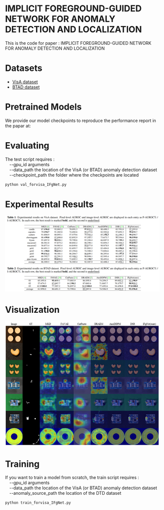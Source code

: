# IMPLICIT FOREGROUND-GUIDED NETWORK FOR ANOMALY DETECTION AND LOCALIZATION
This is the code for paper : IMPLICIT FOREGROUND-GUIDED NETWORK FOR ANOMALY DETECTION AND LOCALIZATION

# Datasets
* [VisA dataset](https://link.springer.com/chapter/10.1007/978-3-031-20056-4_23)
* [BTAD dataset](https://ieeexplore.ieee.org/abstract/document/9576231)

# Pretrained Models
We provide our model checkpoints to reproduce the performance report in the papar at:

# Evaluating
The test script requires : \
&#8195;--gpu_id arguments \
&#8195;--data_path the location of the VisA (or BTAD) anomaly detection dataset \
&#8195;--checkpoint_path the folder where the checkpoints are located
```python
python val_forvisa_IFgNet.py
```
# Experimental Results
![image](https://github.com/gloriacxl/IFgNet/blob/main/experimentalresults.PNG)

# Visualization
![image](https://github.com/gloriacxl/IFgNet/blob/main/visualization.png)

# Training
If you want to train a model from scratch, the train script requires : \
&#8195;--gpu_id arguments \
&#8195;--data_path the location of the VisA (or BTAD) anomaly detection dataset \
&#8195;--anomaly_source_path the location of the DTD dataset
```python
python train_forvisa_IFgNet.py
```
